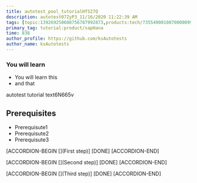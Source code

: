 ```yaml
---
title: autotest_pool_tutorialHfS27Q
description: autotest07ZyP3_11/16/2020 11:22:39 AM
tags: [topic:139269250608756787992873,products:tech/73554900100700000996,tutorial:experience/advanced]
primary_tag: tutorial:product/sapHana
time: 838
author_profile: https://github.com/ksAutotests
author_name: ksAutotests
---
```

### You will learn
- You will learn this
- and that

autotest tutorial text6N665v

## Prerequisites
- Prerequisute1
- Prerequisute2
- Prerequisute3

[ACCORDION-BEGIN [](First step)]
[DONE]
[ACCORDION-END]

[ACCORDION-BEGIN [](Second step)]
[DONE]
[ACCORDION-END]

[ACCORDION-BEGIN [](Third step)]
[DONE]
[ACCORDION-END]

